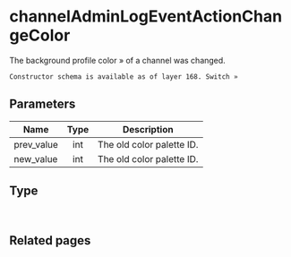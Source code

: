 # channelAdminLogEventActionChangeColor
The background profile color » of a channel was changed.

```
Constructor schema is available as of layer 168. Switch »
```

## Parameters
| Name | Type | Description |
| ---- | :----: | ----------- |
| prev_value | int | The old color palette ID. |
| new_value | int | The old color palette ID. |


## Type
 

## Related pages

